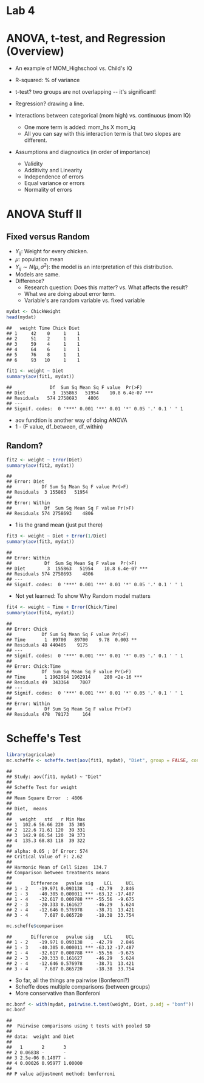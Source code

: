 Lab 4
========================================================

# ANOVA, t-test, and Regression (Overview)

- An example of MOM_Highschool vs. Child's IQ
- R-squared: % of variance
- t-test? two groups are not overlapping -- it's significant!
- Regression? drawing a line.
- Interactions between categorical (mom high) vs. continuous (mom IQ)
  - One more term is added: mom_hs X mom_iq  
  - All you can say with this interaction term is that two slopes are different.
  

- Assumptions and diagnostics (in order of importance)
  - Validity
  - Additivity and Linearity
  - Independence of errors
  - Equal variance or errors
  - Normality of errors

# ANOVA Stuff II

## Fixed versus Random
- $Y_{ij}$: Weight for every chicken.
- $\mu$: population mean
- $Y_{ij} \sim N(\mu, \sigma^2)$: the model is an interpretation of this distribution.
- Models are same.
- Difference?
  - Research question: Does this matter? vs. What affects the result?
  - What we are doing about error term.
  - Variable's are random variable vs. fixed variable


```r
mydat <- ChickWeight
head(mydat)
```

```
##   weight Time Chick Diet
## 1     42    0     1    1
## 2     51    2     1    1
## 3     59    4     1    1
## 4     64    6     1    1
## 5     76    8     1    1
## 6     93   10     1    1
```

```r
fit1 <- weight ~ Diet
summary(aov(fit1, mydat))
```

```
##              Df  Sum Sq Mean Sq F value  Pr(>F)    
## Diet          3  155863   51954    10.8 6.4e-07 ***
## Residuals   574 2758693    4806                    
## ---
## Signif. codes:  0 '***' 0.001 '**' 0.01 '*' 0.05 '.' 0.1 ' ' 1
```


- aov fundtion is another way of doing ANOVA
- 1 - (F value, df_between, df_within) 

## Random?

```r
fit2 <- weight ~ Error(Diet)
summary(aov(fit2, mydat))
```

```
## 
## Error: Diet
##           Df Sum Sq Mean Sq F value Pr(>F)
## Residuals  3 155863   51954               
## 
## Error: Within
##            Df  Sum Sq Mean Sq F value Pr(>F)
## Residuals 574 2758693    4806
```



- 1 is the grand mean (just put there)

```r
fit3 <- weight ~ Diet + Error(1/Diet)
summary(aov(fit3, mydat))
```

```
## 
## Error: Within
##            Df  Sum Sq Mean Sq F value  Pr(>F)    
## Diet        3  155863   51954    10.8 6.4e-07 ***
## Residuals 574 2758693    4806                    
## ---
## Signif. codes:  0 '***' 0.001 '**' 0.01 '*' 0.05 '.' 0.1 ' ' 1
```


- Not yet learned: To show Why Random model matters


```r
fit4 <- weight ~ Time + Error(Chick/Time)
summary(aov(fit4, mydat))
```

```
## 
## Error: Chick
##           Df Sum Sq Mean Sq F value Pr(>F)   
## Time       1  89700   89700    9.78  0.003 **
## Residuals 48 440405    9175                  
## ---
## Signif. codes:  0 '***' 0.001 '**' 0.01 '*' 0.05 '.' 0.1 ' ' 1
## 
## Error: Chick:Time
##           Df  Sum Sq Mean Sq F value Pr(>F)    
## Time       1 1962914 1962914     280 <2e-16 ***
## Residuals 49  343364    7007                   
## ---
## Signif. codes:  0 '***' 0.001 '**' 0.01 '*' 0.05 '.' 0.1 ' ' 1
## 
## Error: Within
##            Df Sum Sq Mean Sq F value Pr(>F)
## Residuals 478  78173     164
```



# Scheffe's Test

```r
library(agricolae)
mc.scheffe <- scheffe.test(aov(fit1, mydat), "Diet", group = FALSE, console = TRUE)
```

```
## 
## Study: aov(fit1, mydat) ~ "Diet"
## 
## Scheffe Test for weight 
## 
## Mean Square Error  : 4806 
## 
## Diet,  means
## 
##   weight   std   r Min Max
## 1  102.6 56.66 220  35 305
## 2  122.6 71.61 120  39 331
## 3  142.9 86.54 120  39 373
## 4  135.3 68.83 118  39 322
## 
## alpha: 0.05 ; Df Error: 574 
## Critical Value of F: 2.62 
## 
## Harmonic Mean of Cell Sizes  134.7
## Comparison between treatments means
## 
##       Difference   pvalue sig    LCL     UCL
## 1 - 2    -19.971 0.093138   . -42.79   2.846
## 1 - 3    -40.305 0.000011 *** -63.12 -17.487
## 1 - 4    -32.617 0.000788 *** -55.56  -9.675
## 2 - 3    -20.333 0.161627     -46.29   5.624
## 2 - 4    -12.646 0.576978     -38.71  13.421
## 3 - 4      7.687 0.865720     -18.38  33.754
```

```r
mc.scheffe$comparison
```

```
##       Difference   pvalue sig    LCL     UCL
## 1 - 2    -19.971 0.093138   . -42.79   2.846
## 1 - 3    -40.305 0.000011 *** -63.12 -17.487
## 1 - 4    -32.617 0.000788 *** -55.56  -9.675
## 2 - 3    -20.333 0.161627     -46.29   5.624
## 2 - 4    -12.646 0.576978     -38.71  13.421
## 3 - 4      7.687 0.865720     -18.38  33.754
```


- So far, all the things are pairwise (Bonferoni?)
- Scheffe does multiple comparisons (between groups)
- More conservative than Bonferoni


```r
mc.bonf <- with(mydat, pairwise.t.test(weight, Diet, p.adj = "bonf"))
mc.bonf
```

```
## 
## 	Pairwise comparisons using t tests with pooled SD 
## 
## data:  weight and Diet 
## 
##   1       2       3      
## 2 0.06838 -       -      
## 3 2.5e-06 0.14077 -      
## 4 0.00026 0.95977 1.00000
## 
## P value adjustment method: bonferroni
```


